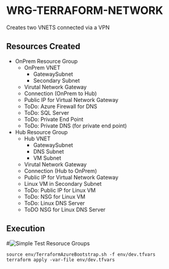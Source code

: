 # WRG-TERRAFORM-NETWORK

Creates two VNETS connected via a VPN

## Resources Created
- OnPrem Resource Group
    - OnPrem VNET
        - GatewaySubnet
        - Secondary Subnet
    - Virutal Network Gateway
    - Connection (OnPrem to Hub)
    - Public IP for Virtual Network Gateway 
    - ToDo: Azure Firewall for DNS
    - ToDo: SQL Server
    - ToDo: Private End Point
    - ToDo: Private DNS (for private end point)
- Hub Resource Group
    - Hub VNET
        - GatewaySubnet
        - DNS Subnet
        - VM Subnet
    - Virutal Network Gateway
    - Connection (Hub to OnPrem)
    - Public IP for Virtual Network Gateway
    - Linux VM in Secondary Subnet
    - ToDo: Public IP for Linux VM
    - ToDo: NSG for Linux VM
    - ToDo: Linux DNS Server
    - ToDO NSG for Linux DNS Server

## Execution
#![Simple Test Resoruce Groups](../rg.png)

```
source env/TerraformAzureBootstrap.sh -f env/dev.tfvars
terraform apply -var-file env/dev.tfvars

```

